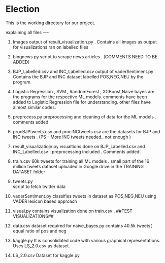 # Election
This is the working directory for our project. 

explaining all files ---

1. Images 
    output of result_visualization.py . Contains all images as output for visualizations ran on labelled files

2. bingnews.py
    script to scrape news articles . (COMMENTS NEED TO BE ADDED)

3. BJP_Labelled.csv and INC_Labelled.csv 
    output of vaderSentiment.py . Contains the BJP and INC dataset labelled POS,NEG,NEU by the program.

4. Logistic Regression , SVM , RandomForest , XGBoost,Naive bayes are the programs for the respective ML models. 
    comments have been added to Logistic Regression file for understanding. other files have almost similar codes. 

5. preprocess.py
    preprocessing and cleaning of data for the ML models . comments added

6. procBJPtweets.csv and procINCtweets.csv  are the datasets for BJP and INC tweets . 
    (PS - More INC tweets needed.. not enough )

7. result_visualizatiojn.py
    visualtions done on BJP_Labelled.csv and INC_Labelled.csv . preprocessing included . Comments added. 

8. train.csv 
    60k tweets for training all ML models . small part of the 16 million tweets dataset uploaded in Google drive in the TRAINING DATASET folder

9. tweets.py   
    script to fetch twitter data

10. vaderSentiment.py
    classifies tweets in dataset as POS,NEG,NEU using VADER  lexicon based approach

11. visual.py
    contains visualization done on train.csv . ##TEST VISUALIZATIONS##
 
12. data.csv
    dataset required for naive_bayes.py contains 40.5k tweets( equal ratio of pos and neg
    
13. kaggle.py
    It is consolidated code with various graphical representations. Uses LS_2.0.csv as dataset.
    
14. LS_2.0.csv
    Dataset for kaggle.py
    

